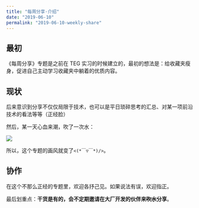 ```yaml
---
title: "每周分享·介绍"
date: "2019-06-10"
permalink: "2019-06-10-weekly-share"
---
```


## 最初

《每周分享》专题是之前在 TEG 实习的时候建立的，最初的想法是：给收藏夹瘦身，促进自己主动学习收藏夹中躺着的优质内容。

## 现状

后来意识到分享不仅仅局限于技术，也可以是平日琐碎思考的汇总、对某一项前沿技术的看法等等（正经脸）

然后，某一天心血来潮，吹了一次水：

![](http://ww4.sinaimg.cn/large/9150e4e5gy1g0txf9jz8oj20b30dv0ts.jpg)

所以，这个专题的画风就变了`<(*￣▽￣*)/>`。

## 协作

在这个不那么正经的专题里，欢迎各抒己见。如果说法有误，欢迎指正。

最后划重点：**干货是有的，会不定期邀请在大厂开发的伙伴来~~吹水~~分享**。
